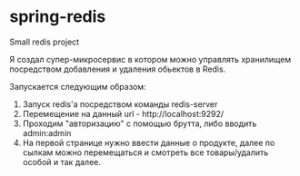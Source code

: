 # spring-redis
Small redis project

Я создал супер-микросервис в котором можно управлять хранилищем посредством добавления и удаления обьектов в Redis.


Запускается следующим образом:
1. Запуск redis'a посредством команды redis-server
2. Перемещение на данный url - http://localhost:9292/
3. Проходим "авторизацию" с помощью брутта, либо вводить admin:admin
4. На первой странице нужно ввести данные о продукте, далее по сылкам можно перемещаться и смотреть все товары/удалить особой и так далее.
